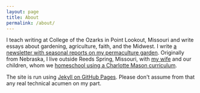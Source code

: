 ```yaml
---
layout: page
title: About
permalink: /about/
---
```

I teach writing at College of the Ozarks in Point Lookout, Missouri and write essays about gardening, agriculture, faith, and the Midwest. I write [a newsletter with seasonal reports on my permaculture garden](habitation.substack.com/). Originally from Nebraska, I live outside Reeds Spring, Missouri, with [my wife](https://www.instagram.com/windfallarts/) and our children, whom we [homeschool using a Charlotte Mason curriculum](https://charlottemasonozarks.info/).

The site is run using [Jekyll on GitHub Pages](https://github.com/matthewjmiller/). Please don't assume from that any real technical acumen on my part. 
